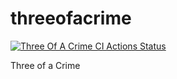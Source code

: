 # threeofacrime

[![Three Of A Crime CI Actions Status](https://github.com/alankstewart/threeofacrime/workflows/Three%20Of%20A%20Crime%20CI/badge.svg)](https://github.com/alankstewart/threeofacrime/actions)

Three of a Crime
